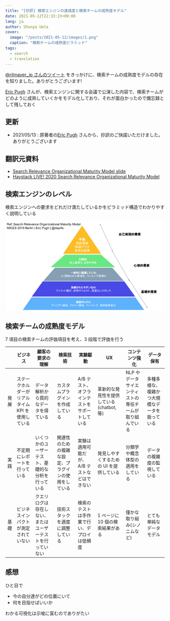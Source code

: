 ```yaml
---
title: "[抄訳] 検索エンジンの達成度と検索チームの成熟度モデル"
date: 2021-05-12T22:33:23+09:00
lang: ja
author: Shunya Ueta
cover:
  image: "/posts/2021-05-12/images/1.png"
  caption: "検索チームの成熟度ピラミッド"
tags:
  - search
  - translation
---
```


[@rilmayer_jp さんのツイート](https://twitter.com/rilmayer_jp/status/1348151389298454528) をきっかけに、検索チームの成熟度モデルの存在を知りました。ありがとうございます!

[Eric Pugh](https://twitter.com/dep4b) さんが、検索エンジンに関する会議で公演した内容で、検索チームがどのように成熟していくかをモデル化しており、それが面白かったので備忘録として残しておく

## 更新

- 2021/05/13 : 原著者の[Eric Pugh](https://twitter.com/dep4b) さんから、抄訳のご快諾いただけました。ありがとうございます

## 翻訳元資料

- [Search Relevance Organizational Maturity Model slide](https://mices.co/mices2019/slides/pugh_search-organizational-maturity-model.pdf)
- [Haystack LIVE! 2020 Search Relevance Organizational Maturity Model](https://youtu.be/i1M2eUMXXQY)

## 検索エンジンのレベル

検索エンジンへの要求をどれだけ満たしているかをピラミッド構造でわかりやすく説明している

![翻訳 検索チームの成熟度モデル - Search Relevance Organizational Maturity Model MICES 2019 Berlin _ Eric Pugh _ @dep4b-(1).png](/posts/2021-05-12/images/1.png)

## 検索チームの成熟度モデル

7 項目の検索チームの評価項目を考え、3 段階で評価を行う

|      | ビジネス                                          | 顧客の要求の理解                                           | 検索技術                                             | 実験駆動                                       | UX                                        | コンテンツ強化                                           | データ保有                                     |
| ---- | ------------------------------------------------- | ---------------------------------------------------------- | ---------------------------------------------------- | ---------------------------------------------- | ----------------------------------------- | -------------------------------------------------------- | ---------------------------------------------- |
| 発展 | ステークホルダーがリアルタイム KPI を使用している | データ解析から質的なデータを得ている                       | カスタムプラグインを作成している                     | A/B テスト、オフラインテストをサポートしている | 革新的な発見性を提供している(chatbot, 等) | NLP やデータサイエンティストの専任チームが取り組んでいる | 多種多様な、複雑かつ大規模なデータを扱っている |
| 実践 | 不定期にレポートを行っている                      | いくつかのユーザーテスト、基礎的な分析を行っている         | 関連性のための複雑な設定、プラグインの使用をしている | 実験は適用可能だが、A/B テストなどはできない   | 発見しやすくするための UI を提供している  | 分類学や概念体型の適用をしている                         | データの複雑度の監視している                   |
| 基礎 | ビジネスインパクトが測定されていない              | クエリログは存在しない、またはユーザーテストを行っていない | 技術スタックを適度に調整している                     | 検索のテストは手作業で行い、デプロイは低頻度   | 1 ページに 10 個の検索結果がある          | 僅かな取り組み(シノニムなど)                             | とても単純なデータモデル                       |

## 感想

ひと目で

- 今の自分達がどの位置にいて
- 何を目指せばいいか

わかる可視化は示唆に富むのでありがたい
